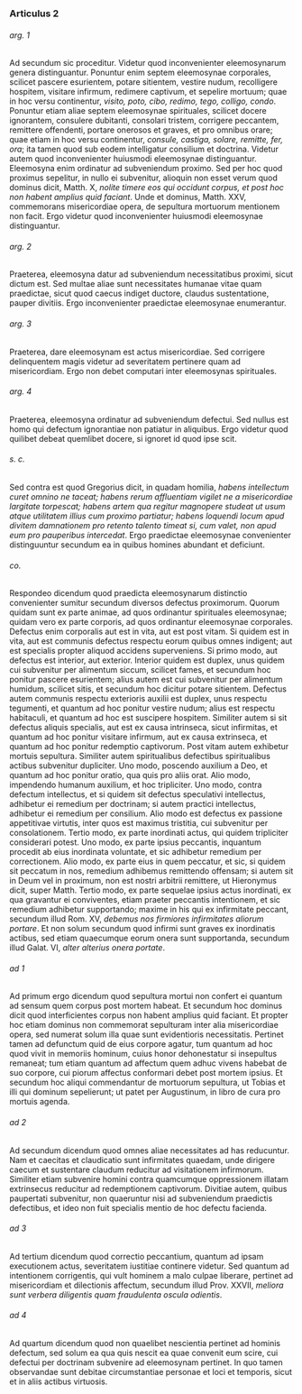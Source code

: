 ### Articulus 2

###### arg. 1
Ad secundum sic proceditur. Videtur quod inconvenienter eleemosynarum genera distinguantur. Ponuntur enim septem eleemosynae corporales, scilicet pascere esurientem, potare sitientem, vestire nudum, recolligere hospitem, visitare infirmum, redimere captivum, et sepelire mortuum; quae in hoc versu continentur, *visito, poto, cibo, redimo, tego, colligo, condo*. Ponuntur etiam aliae septem eleemosynae spirituales, scilicet docere ignorantem, consulere dubitanti, consolari tristem, corrigere peccantem, remittere offendenti, portare onerosos et graves, et pro omnibus orare; quae etiam in hoc versu continentur, *consule, castiga, solare, remitte, fer, ora*; ita tamen quod sub eodem intelligatur consilium et doctrina. Videtur autem quod inconvenienter huiusmodi eleemosynae distinguantur. Eleemosyna enim ordinatur ad subveniendum proximo. Sed per hoc quod proximus sepelitur, in nullo ei subvenitur, alioquin non esset verum quod dominus dicit, Matth. X, *nolite timere eos qui occidunt corpus, et post hoc non habent amplius quid faciant*. Unde et dominus, Matth. XXV, commemorans misericordiae opera, de sepultura mortuorum mentionem non facit. Ergo videtur quod inconvenienter huiusmodi eleemosynae distinguantur.

###### arg. 2
Praeterea, eleemosyna datur ad subveniendum necessitatibus proximi, sicut dictum est. Sed multae aliae sunt necessitates humanae vitae quam praedictae, sicut quod caecus indiget ductore, claudus sustentatione, pauper divitiis. Ergo inconvenienter praedictae eleemosynae enumerantur.

###### arg. 3
Praeterea, dare eleemosynam est actus misericordiae. Sed corrigere delinquentem magis videtur ad severitatem pertinere quam ad misericordiam. Ergo non debet computari inter eleemosynas spirituales.

###### arg. 4
Praeterea, eleemosyna ordinatur ad subveniendum defectui. Sed nullus est homo qui defectum ignorantiae non patiatur in aliquibus. Ergo videtur quod quilibet debeat quemlibet docere, si ignoret id quod ipse scit.

###### s. c.
Sed contra est quod Gregorius dicit, in quadam homilia, *habens intellectum curet omnino ne taceat; habens rerum affluentiam vigilet ne a misericordiae largitate torpescat; habens artem qua regitur magnopere studeat ut usum atque utilitatem illius cum proximo partiatur; habens loquendi locum apud divitem damnationem pro retento talento timeat si, cum valet, non apud eum pro pauperibus intercedat*. Ergo praedictae eleemosynae convenienter distinguuntur secundum ea in quibus homines abundant et deficiunt.

###### co.
Respondeo dicendum quod praedicta eleemosynarum distinctio convenienter sumitur secundum diversos defectus proximorum. Quorum quidam sunt ex parte animae, ad quos ordinantur spirituales eleemosynae; quidam vero ex parte corporis, ad quos ordinantur eleemosynae corporales. Defectus enim corporalis aut est in vita, aut est post vitam. Si quidem est in vita, aut est communis defectus respectu eorum quibus omnes indigent; aut est specialis propter aliquod accidens superveniens. Si primo modo, aut defectus est interior, aut exterior. Interior quidem est duplex, unus quidem cui subvenitur per alimentum siccum, scilicet fames, et secundum hoc ponitur pascere esurientem; alius autem est cui subvenitur per alimentum humidum, scilicet sitis, et secundum hoc dicitur potare sitientem. Defectus autem communis respectu exterioris auxilii est duplex, unus respectu tegumenti, et quantum ad hoc ponitur vestire nudum; alius est respectu habitaculi, et quantum ad hoc est suscipere hospitem. Similiter autem si sit defectus aliquis specialis, aut est ex causa intrinseca, sicut infirmitas, et quantum ad hoc ponitur visitare infirmum, aut ex causa extrinseca, et quantum ad hoc ponitur redemptio captivorum. Post vitam autem exhibetur mortuis sepultura. Similiter autem spiritualibus defectibus spiritualibus actibus subvenitur dupliciter. Uno modo, poscendo auxilium a Deo, et quantum ad hoc ponitur oratio, qua quis pro aliis orat. Alio modo, impendendo humanum auxilium, et hoc tripliciter. Uno modo, contra defectum intellectus, et si quidem sit defectus speculativi intellectus, adhibetur ei remedium per doctrinam; si autem practici intellectus, adhibetur ei remedium per consilium. Alio modo est defectus ex passione appetitivae virtutis, inter quos est maximus tristitia, cui subvenitur per consolationem. Tertio modo, ex parte inordinati actus, qui quidem tripliciter considerari potest. Uno modo, ex parte ipsius peccantis, inquantum procedit ab eius inordinata voluntate, et sic adhibetur remedium per correctionem. Alio modo, ex parte eius in quem peccatur, et sic, si quidem sit peccatum in nos, remedium adhibemus remittendo offensam; si autem sit in Deum vel in proximum, non est nostri arbitrii remittere, ut Hieronymus dicit, super Matth. Tertio modo, ex parte sequelae ipsius actus inordinati, ex qua gravantur ei conviventes, etiam praeter peccantis intentionem, et sic remedium adhibetur supportando; maxime in his qui ex infirmitate peccant, secundum illud Rom. XV, *debemus nos firmiores infirmitates aliorum portare*. Et non solum secundum quod infirmi sunt graves ex inordinatis actibus, sed etiam quaecumque eorum onera sunt supportanda, secundum illud Galat. VI, *alter alterius onera portate*.

###### ad 1
Ad primum ergo dicendum quod sepultura mortui non confert ei quantum ad sensum quem corpus post mortem habeat. Et secundum hoc dominus dicit quod interficientes corpus non habent amplius quid faciant. Et propter hoc etiam dominus non commemorat sepulturam inter alia misericordiae opera, sed numerat solum illa quae sunt evidentioris necessitatis. Pertinet tamen ad defunctum quid de eius corpore agatur, tum quantum ad hoc quod vivit in memoriis hominum, cuius honor dehonestatur si insepultus remaneat; tum etiam quantum ad affectum quem adhuc vivens habebat de suo corpore, cui piorum affectus conformari debet post mortem ipsius. Et secundum hoc aliqui commendantur de mortuorum sepultura, ut Tobias et illi qui dominum sepelierunt; ut patet per Augustinum, in libro de cura pro mortuis agenda.

###### ad 2
Ad secundum dicendum quod omnes aliae necessitates ad has reducuntur. Nam et caecitas et claudicatio sunt infirmitates quaedam, unde dirigere caecum et sustentare claudum reducitur ad visitationem infirmorum. Similiter etiam subvenire homini contra quamcumque oppressionem illatam extrinsecus reducitur ad redemptionem captivorum. Divitiae autem, quibus paupertati subvenitur, non quaeruntur nisi ad subveniendum praedictis defectibus, et ideo non fuit specialis mentio de hoc defectu facienda.

###### ad 3
Ad tertium dicendum quod correctio peccantium, quantum ad ipsam executionem actus, severitatem iustitiae continere videtur. Sed quantum ad intentionem corrigentis, qui vult hominem a malo culpae liberare, pertinet ad misericordiam et dilectionis affectum, secundum illud Prov. XXVII, *meliora sunt verbera diligentis quam fraudulenta oscula odientis*.

###### ad 4
Ad quartum dicendum quod non quaelibet nescientia pertinet ad hominis defectum, sed solum ea qua quis nescit ea quae convenit eum scire, cui defectui per doctrinam subvenire ad eleemosynam pertinet. In quo tamen observandae sunt debitae circumstantiae personae et loci et temporis, sicut et in aliis actibus virtuosis.

